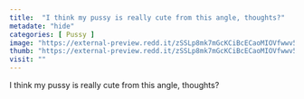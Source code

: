 ```yaml
---
title:  "I think my pussy is really cute from this angle, thoughts?"
metadate: "hide"
categories: [ Pussy ]
image: "https://external-preview.redd.it/zSSLp8mk7mGcKCiBcECaoMIOVfwwv512USQ-1hg2Y8A.jpg?auto=webp&s=ee6b4b4ad5a99747556f0d513b76b1fbf15742bf"
thumb: "https://external-preview.redd.it/zSSLp8mk7mGcKCiBcECaoMIOVfwwv512USQ-1hg2Y8A.jpg?width=1080&crop=smart&auto=webp&s=488f2446b77edf774a78d8f9decd8040ef59fc76"
visit: ""
---
```

I think my pussy is really cute from this angle, thoughts?
